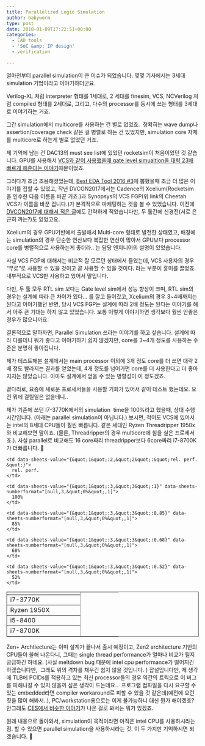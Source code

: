 ```yaml
---
title: Parallelized Logic Simulation
author: babyworm
type: post
date: 2018-01-09T17:22:51+00:00
categories:
  - CAD tools
  - 'SoC &amp; IP design'
  - verification

---
```

얼마전부터 parallel simulation이 큰 이슈가 되었습니다. 몇몇 기사에서는 3세대 simulation 기법이라고 이야기하더군요.

Verilog-XL 처럼 interpreter 형태를 1세대로, 2 세대를 finesim, VCS, NCVerilog 처럼 compiled 형태를 2세대로, 그리고, 다수의 processor를 동시에 쓰는 형태를 3세대로 이야기하는 거죠.

그간 simulation에서 multicore를 사용하는 건 별로 없었죠.  정확히는 wave dump나 assertion/coverage check 같은 걸 병렬로 하는 건 있었지만, simulation core 자체를 multicore로 하는게 별로 없었던 거죠.

제 기억에 남는 건 DAC13의 must see list에 있었던 rocketsim이 처음이었던 것 같습니다. GPU를 사용해서 [VCS와 같이 사용했을때 gate level simualtion을 대략 23배 빠르게 해준다는 이야기][1]때문이었죠.

그러다가 조금 조용해졌었는데, [Best EDA Tool 2016 #3][2]에 뽑혔을때 조금 더 많은 이야기를 접할 수 있었고, 작년 DVCON2017에서는 Cadence의 Xcelium(Rocketsim을 인수한 다음 이름을 바꾼 거죠.)과 Synopsys의 VCS FGP(위 link의 Cheetah VCS가 이름을 바꾼 겁니다.)가 본격적으로 마케팅하는 것을 볼 수 있었습니다. 이전에 [DVCON2017에 대해서 적은 글][3]에도 간략하게 적었습니다만, 두 툴간에 신경전(서로 은근히 까는?)도 있었고요.

Xcelium의 경우 GPU기반에서 출발해서 Multi-core 형태로 발전한 상태였고, 배경에는 simulation의 경우 단순한 연산보다 복잡한 연산이 많아서 GPU보다 processor core를 병렬적으로 사용하는게 좋더라.. 는 담당 엔지니어의 설명이 있었습니다.

사실 VCS FGP에 대해서는 비교적 잘 모르던 상태에서 들었는데, VCS 사용자의 경우 &#8220;무료&#8221;로 사용할 수 있을 것이고 곧 사용할 수 있을 것이다. 라는 부분이 흥미를 끌었죠. 내부적으로 VCS만 사용하고 있어서 말입니다.

다만, 두 툴 모두 RTL sim 보다는 Gate level sim에서 성능 향상이 크며, RTL sim의 경우는 설계에 따라 큰 차이가 있다&#8230; 를 깔고 들어갔고, Xcelium의 경우 3~4배까지는 된다고 이야기했던 반면, 당시 VCS FGP는 설계에 따라 2배 정도는 된다는 이야기를 해서 아주 큰 기대는 하지 않고 있었습니다. 보통 이렇게 이야기하면 생각보다 훨씬 안좋은 경우가 많으니까요.

결론적으로 말하자면, Parallel Simulation 쓰라는 이야기를 하고 싶습니다. 설계에 따라 다를테니 뭐가 좋다고 이야기하기 쉽지 않겠지만, core를 3~4개 정도를 사용하는 수준은 분명히 좋아집니다.

제가 테스트해본 설계에서는 main processor 이외에 3개 정도 core를 더 쓰면 대략 2배 정도 빨라지는 결과를 얻었는데, 4개 정도를 넘어가면 core를 더 사용한다고 더 좋아지지는 않았습니다. 아마도 설계에서 얻을 수 있는 병렬성이 이 정도겠죠.

곁다리로, 요즘에 새로운 프로세서들을 사용할 기회가 있어서 같이 테스트 했는데요. 요건 뭐에 걸릴일은 없을테니..

제가 기존에 쓰던 I7-3770K에서의 simulation  time을 100%라고 했을때, 상대 수행 시간입니다. (아래는 parallel simulation이 아닙니다.) 보시면, 적어도 VCS에 있어서는 intel의 8세대 CPU들이 훨씬 빠릅니다. 같은 세대인 Ryzen Threadripper 1950x와 비교해보면 말이죠. (물론, Threadripper의 경우 multicore에 힘을 실은 프로세서죠.). 사실 parallel로 비교해도 16 core짜리 threadripper보다 6core짜리 i7-8700K가 더빠릅니다. 🙂

<table dir="ltr" border="1" cellspacing="0" cellpadding="0">
  <colgroup> <col width="192" /> <col width="100" /></colgroup> <tr>
    <td>
    </td>
    
    <td data-sheets-value="{&quot;1&quot;:2,&quot;2&quot;:&quot;rel. perf. &quot;}">
      rel. perf.
    </td>
  </tr>
  
  <tr>
    <td data-sheets-value="{&quot;1&quot;:2,&quot;2&quot;:&quot;i7-3770K &quot;}">
      i7-3770K
    </td>
    
    <td data-sheets-value="{&quot;1&quot;:3,&quot;3&quot;:1}" data-sheets-numberformat="[null,3,&quot;0%&quot;,1]">
      100%
    </td>
  </tr>
  
  <tr>
    <td data-sheets-value="{&quot;1&quot;:2,&quot;2&quot;:&quot;Ryzen 1950X &quot;}">
      Ryzen 1950X
    </td>
    
    <td data-sheets-value="{&quot;1&quot;:3,&quot;3&quot;:0.85}" data-sheets-numberformat="[null,3,&quot;0%&quot;,1]">
      85%
    </td>
  </tr>
  
  <tr>
    <td data-sheets-value="{&quot;1&quot;:2,&quot;2&quot;:&quot;i5-8400 &quot;}">
      i5-8400
    </td>
    
    <td data-sheets-value="{&quot;1&quot;:3,&quot;3&quot;:0.68}" data-sheets-numberformat="[null,3,&quot;0%&quot;,1]">
      68%
    </td>
  </tr>
  
  <tr>
    <td data-sheets-value="{&quot;1&quot;:2,&quot;2&quot;:&quot;i7-8700K&quot;}">
      i7-8700K
    </td>
    
    <td data-sheets-value="{&quot;1&quot;:3,&quot;3&quot;:0.52}" data-sheets-numberformat="[null,3,&quot;0%&quot;,1]">
      52%
    </td>
  </tr>
</table>

Zen+ Archtiecture는 이미 설계가 끝나서 출시 예정이고, Zen2 architecture 기반의 CPU들이 올해 나온다니, 그때는 single thread performance가 얼마나 비교가 될지 궁금하긴 하네요. (사실 meltdown bug 때문에 intel cpu performance가 떨어지긴 하겠습니다만,  그래도 위의 격차를 채우긴 쉽지 않을 것입니다. ) 잡설입니다만, 제 생각에 TLB에 PCIDs를 적용하고 있는 최신 processor들의 경우 약간의 트릭으로 이 버그를 피해나갈 수 있지 않을까 싶은 생각이 드는데요..  프로그램 컴파일을 다시 요구할 수 있는 embedded라면 compiler workaround로 피할 수 있을 것 같은데(예전에 요런 짓을 많이 해봐서..), PC/workstation용으로는 이게 불가능하니 대신 뭔가 해야겠죠? 안그래도 [CES에서 비슷한 이야기][4]가 나온 걸로 봐서는 뭐가 있겠죠.

원래 내용으로 돌아와서, simulation이 목적이라면 아직은 intel CPU를 사용하시라는 점. 할 수 있으면 parallel simulation을 사용하시라는 것. 이 두 가지만 기억하시면 되겠습니다. 🙂

 [1]: http://www.deepchip.com/items/0523-04.html
 [2]: http://www.deepchip.com/items/dac16-03.html
 [3]: http://babyworm.net/archives/1944
 [4]: http://mashable.com/2018/01/08/intel-ces-keynote-spectre-meltdown/